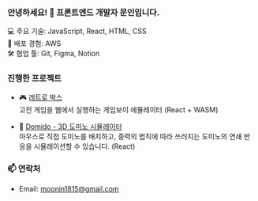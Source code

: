 ### 안녕하세요! 👋 프론트엔드 개발자 문인입니다.

💻 주요 기술: JavaScript, React, HTML, CSS  
🚀 배포 경험: AWS <br>
🛠 협업 툴: Git, Figma, Notion


### 진행한 프로젝트

- 🎮 [레트로 박스](https://github.com/moonin1228/retro-box)  
  고전 게임을 웹에서 실행하는 게임보이 에뮬레이터 (React + WASM)

- 🎲 [Domido - 3D 도미노 시뮬레이터](https://github.com/Domi-do/Domido) <br>
  마우스로 직접 도미노를 배치하고, 중력의 법칙에 따라 쓰러지는 도미노의 연쇄 반응을 시뮬레이션할 수 있습니다. (React)



### 📫 연락처

- Email: moonin1815@gmail.com  
